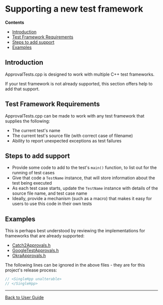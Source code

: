 <a id="top"></a>

# Supporting a new test framework



<!-- START doctoc generated TOC please keep comment here to allow auto update -->
<!-- DON'T EDIT THIS SECTION, INSTEAD RE-RUN doctoc TO UPDATE -->
**Contents**

- [Introduction](#introduction)
- [Test Framework Requirements](#test-framework-requirements)
- [Steps to add support](#steps-to-add-support)
- [Examples](#examples)

<!-- END doctoc generated TOC please keep comment here to allow auto update -->

## Introduction

ApprovalTests.cpp is designed to work with multiple C++ test frameworks.

If your test framework is not already supported, this section offers help to add that support. 

## Test Framework Requirements

ApprovalTests.cpp can be made to work with any test framework that supplies the following:

* The current test's name 
* The current test's source file (with correct case of filename) 
* Ability to report unexpected exceptions as test failures 

## Steps to add support

* Provide some code to add to the test's `main()` function, to list out for the running of test cases
* Give that code a `TestName` instance, that will store information about the test being executed
* As each test case starts, update the `TestName` instance with details of the source file name, and test case name
* Ideally, provide a mechanism (such as a macro) that makes it easy for users to use this code in their own tests

## Examples

This is perhaps best understood by reviewing the implementations for frameworks that are already supported:
 
* [Catch2Approvals.h](../ApprovalTests/Catch2Approvals.h)
* [GoogleTestApprovals.h](../ApprovalTests/GoogleTestApprovals.h)
* [OkraApprovals.h](../ApprovalTests/OkraApprovals.h)

The following lines can be ignored in the above files - they are for this project's release process:

```cpp
// <SingleHpp unalterable>
// </SingleHpp>
``` 

---

[Back to User Guide](README.md#top)
